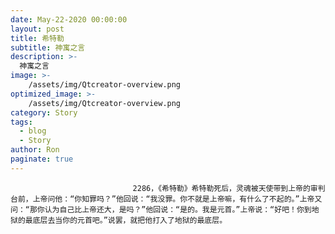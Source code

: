```yaml
---
date: May-22-2020 00:00:00
layout: post
title: 希特勒
subtitle: 神寓之言
description: >-
  神寓之言
image: >-
    /assets/img/Qtcreator-overview.png
optimized_image: >-
    /assets/img/Qtcreator-overview.png
category: Story
tags:
  - blog
  - Story
author: Ron
paginate: true
---
```


							　　2286，《希特勒》希特勒死后，灵魂被天使带到上帝的审判台前，上帝问他：“你知罪吗？”他回说：“我没罪。你不就是上帝嘛，有什么了不起的。”上帝又问：“那你认为自己比上帝还大，是吗？”他回说：“是的。我是元首。”上帝说：“好吧！你到地狱的最底层去当你的元首吧。”说罢，就把他打入了地狱的最底层。
							
							
						